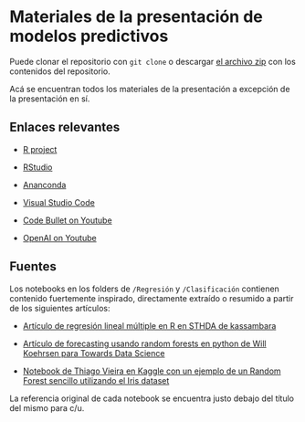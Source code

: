 # Materiales de la presentación de modelos predictivos

Puede clonar el repositorio con `git clone` o descargar [el archivo zip](https://github.com/dreth/MaterialesPresentacionModelos/archive/refs/heads/main.zip) con los contenidos del repositorio.

Acá se encuentran todos los materiales de la presentación a excepción de la presentación en sí.

## Enlaces relevantes

- [R project](https://www.r-project.org/)

- [RStudio](https://www.rstudio.com/)

- [Ananconda](https://www.anaconda.com/products/individual)

- [Visual Studio Code](https://code.visualstudio.com/)

- [Code Bullet on Youtube](https://www.youtube.com/c/CodeBullet)

- [OpenAI on Youtube](https://www.youtube.com/c/openai)


## Fuentes

Los notebooks en los folders de `/Regresión` y `/Clasificación` contienen contenido fuertemente inspirado, directamente extraído o resumido a partir de los siguientes artículos:

- [Artículo de regresión lineal múltiple en R en STHDA de kassambara](http://www.sthda.com/english/articles/40-regression-analysis/168-multiple-linear-regression-in-r/)

- [Artículo de forecasting usando random forests en python de Will Koehrsen para Towards Data Science](https://towardsdatascience.com/random-forest-in-python-24d0893d51c0)

- [Notebook de Thiago Vieira en Kaggle con un ejemplo de un Random Forest sencillo utilizando el Iris dataset](https://www.kaggle.com/tcvieira/simple-random-forest-iris-dataset)

La referencia original de cada notebook se encuentra justo debajo del título del mismo para c/u.
